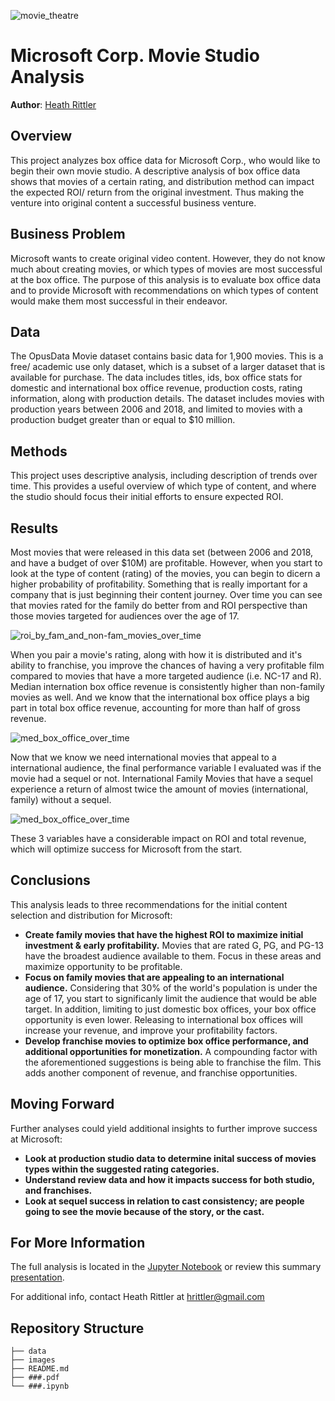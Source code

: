 ![movie_theatre](https://github.com/heathlikethecandybar/phase_1_project/blob/main/images/movie_theatre.jpeg)

# Microsoft Corp. Movie Studio Analysis

**Author**: [Heath Rittler](mailto:hrittler@gmail.com)


## Overview

This project analyzes box office data for Microsoft Corp., who would like to begin their own movie studio.  A descriptive analysis of box office data shows that movies of a certain rating, and distribution method can impact the expected ROI/ return from the original investment.  Thus making the venture into original content a successful business venture.


## Business Problem

Microsoft wants to create original video content.  However, they do not know much about creating movies, or which types of movies are most successful at the box office.  The purpose of this analysis is to evaluate box office data and to provide Microsoft with recommendations on which types of content would make them most successful in their endeavor.


## Data

The OpusData Movie dataset contains basic data for 1,900 movies.  This is a free/ academic use only dataset, which is a subset of a larger dataset that is available for purchase.  The data includes titles, ids, box office stats for domestic and international box office revenue, production costs, rating information, along with production details.  The dataset includes movies with production years between 2006 and 2018, and limited to movies with a production budget greater than or equal to $10 million.


## Methods

This project uses descriptive analysis, including description of trends over time. This provides a useful overview of which type of content, and where the studio should focus their initial efforts to ensure expected ROI.


## Results

Most movies that were released in this data set (between 2006 and 2018, and have a budget of over $10M) are profitable.  However, when you start to look at the type of content (rating) of the movies, you can begin to dicern a higher probability of profitability.  Something that is really important for a company that is just beginning their content journey.  Over time you can see that movies rated for the family do better from and ROI perspective than those movies targeted for audiences over the age of 17.

![roi_by_fam_and_non-fam_movies_over_time](https://github.com/heathlikethecandybar/phase_1_project/blob/main/images/ROI%20by%20Fam%20and%20Non-Fam%20Movies.jpeg)

When you pair a movie's rating, along with how it is distributed and it's ability to franchise, you improve the chances of having a very profitable film compared to movies that have a more targeted audience (i.e. NC-17 and R).  Median internation box office revenue is consistently higher than non-family movies as well.  And we know that the international box office plays a big part in total box office revenue, accounting for more than half of gross revenue.

![med_box_office_over_time](https://github.com/heathlikethecandybar/phase_1_project/blob/main/images/Median%20Int'l%20box%20office%20over%20time.jpeg)

Now that we know we need international movies that appeal to a international audience, the final performance variable I evaluated was if the movie had a sequel or not.  International Family Movies that have a sequel experience a return of almost twice the amount of movies (international, family) without a sequel.

![med_box_office_over_time](https://github.com/heathlikethecandybar/phase_1_project/blob/main/images/ROI%20by%20Method%20and%20Franchise.jpeg)

These 3 variables have a considerable impact on ROI and total revenue, which will optimize success for Microsoft from the start.

## Conclusions

This analysis leads to three recommendations for the initial content selection and distribution for Microsoft:

- **Create family movies that have the highest ROI to maximize initial investment & early profitability.** Movies that are rated G, PG, and PG-13 have the broadest audience available to them.  Focus in these areas and maximize opportunity to be profitable.
- **Focus on family movies that are appealing to an international audience.** Considering that 30% of the world's population is under the age of 17, you start to significanly limit the audience that would be able target.  In addition, limiting to just domestic box offices, your box office opportunity is even lower.  Releasing to international box offices will increase your revenue, and improve your profitability factors.
- **Develop franchise movies to optimize box office performance, and additional opportunities for monetization.** A compounding factor with the aforementioned suggestions is being able to franchise the film.  This adds another component of revenue, and franchise opportunities.  


## Moving Forward

Further analyses could yield additional insights to further improve success at Microsoft:

- **Look at production studio data to determine inital success of movies types within the suggested rating categories.** 
- **Understand review data and how it impacts success for both studio, and franchises.**
- **Look at sequel success in relation to cast consistency;  are people going to see the movie because of the story, or the cast.**


## For More Information

The full analysis is located in the [Jupyter Notebook](./phase_1_project.ipynb) or review this summary [presentation](https://github.com/heathlikethecandybar/phase_1_project/blob/main/FI%20-%20Phase%201%20Project.pdf).

For additional info, contact Heath Rittler at [hrittler@gmail.com](mailto:hrittler@gmail.com)


## Repository Structure

```
├── data
├── images
├── README.md
├── ###.pdf
└── ###.ipynb
```